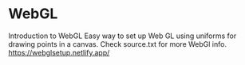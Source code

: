 # WebGL
Introduction to WebGL
Easy way to set up Web GL using uniforms for drawing points in a canvas. Check source.txt for more WebGl info.
https://webglsetup.netlify.app/

